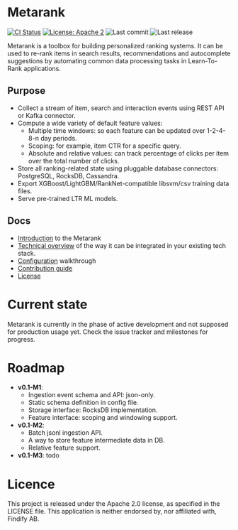 # Metarank

[![CI Status](https://github.com/meta-rank/metarank/workflows/Scala%20CI/badge.svg)](https://github.com/metarank/metarank/actions)
[![License: Apache 2](https://img.shields.io/badge/License-Apache2-green.svg)](https://opensource.org/licenses/Apache-2.0)
![Last commit](https://img.shields.io/github/last-commit/metarank/metarank)
![Last release](https://img.shields.io/github/release/metarank/metarank)

Metarank is a toolbox for building personalized ranking systems. It can be used to re-rank 
items in search results, recommendations and autocomplete suggestions by automating common
data processing tasks in Learn-To-Rank applications.

## Purpose

* Collect a stream of item, search and interaction events using REST API 
or Kafka connector.
* Compute a wide variety of default feature values:
    * Multiple time windows: so each feature can be updated over 1-2-4-8-n day periods.
    * Scoping: for example, item CTR for a specific query.
    * Absolute and relative values: can track percentage of clicks per item over the
    total number of clicks.
* Store all ranking-related state using pluggable database connectors: PostgreSQL, RocksDB, Cassandra.
* Export XGBoost/LightGBM/RankNet-compatible libsvm/csv training data files.
* Serve pre-trained LTR ML models.

## Docs

* [Introduction](doc/01_intro.md) to the Metarank
* [Technical overview](doc/02_tech_overview.md) of the way it can be integrated in your existing tech stack.
* [Configuration](doc/03_configuration.md) walkthrough
* [Contribution guide](doc/xx_development.md)
* [License](LICENSE)

Current state
=====
Metarank is currently in the phase of active development and not supposed for production usage yet.
Check the issue tracker and milestones for progress.

Roadmap
=====
* **v0.1-M1**: 
    * Ingestion event schema and API: json-only.
    * Static schema definition in config file.
    * Storage interface: RocksDB implementation.
    * Feature interface: scoping and windowing support.
* **v0.1-M2**:
    * Batch jsonl ingestion API.
    * A way to store feature intermediate data in DB.
    * Relative feature support.
* **v0.1-M3**: todo

Licence
=====
This project is released under the Apache 2.0 license, as specified in the LICENSE file.
This application is neither endorsed by, nor affiliated with, Findify AB.
